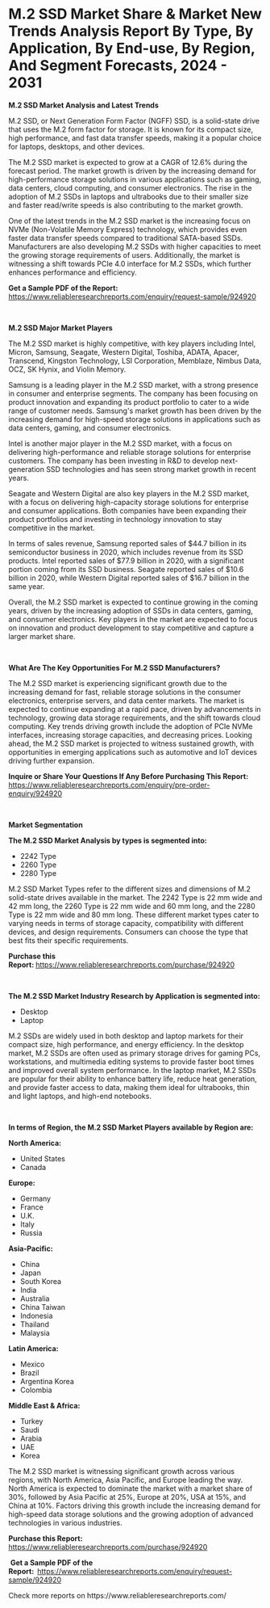 <p><h1>M.2 SSD Market Share & Market New Trends Analysis Report By Type, By Application, By End-use, By Region, And Segment Forecasts, 2024 - 2031</h1></p><p><strong>M.2 SSD Market Analysis and Latest Trends</strong></p>
<p><p>M.2 SSD, or Next Generation Form Factor (NGFF) SSD, is a solid-state drive that uses the M.2 form factor for storage. It is known for its compact size, high performance, and fast data transfer speeds, making it a popular choice for laptops, desktops, and other devices.</p><p>The M.2 SSD market is expected to grow at a CAGR of 12.6% during the forecast period. The market growth is driven by the increasing demand for high-performance storage solutions in various applications such as gaming, data centers, cloud computing, and consumer electronics. The rise in the adoption of M.2 SSDs in laptops and ultrabooks due to their smaller size and faster read/write speeds is also contributing to the market growth.</p><p>One of the latest trends in the M.2 SSD market is the increasing focus on NVMe (Non-Volatile Memory Express) technology, which provides even faster data transfer speeds compared to traditional SATA-based SSDs. Manufacturers are also developing M.2 SSDs with higher capacities to meet the growing storage requirements of users. Additionally, the market is witnessing a shift towards PCIe 4.0 interface for M.2 SSDs, which further enhances performance and efficiency.</p></p>
<p><strong>Get a Sample PDF of the Report:&nbsp;</strong> <a href="https://www.reliableresearchreports.com/enquiry/request-sample/924920">https://www.reliableresearchreports.com/enquiry/request-sample/924920</a></p>
<p>&nbsp;</p>
<p><strong>M.2 SSD Major Market Players</strong></p>
<p><p>The M.2 SSD market is highly competitive, with key players including Intel, Micron, Samsung, Seagate, Western Digital, Toshiba, ADATA, Apacer, Transcend, Kingston Technology, LSI Corporation, Memblaze, Nimbus Data, OCZ, SK Hynix, and Violin Memory.</p><p>Samsung is a leading player in the M.2 SSD market, with a strong presence in consumer and enterprise segments. The company has been focusing on product innovation and expanding its product portfolio to cater to a wide range of customer needs. Samsung's market growth has been driven by the increasing demand for high-speed storage solutions in applications such as data centers, gaming, and consumer electronics.</p><p>Intel is another major player in the M.2 SSD market, with a focus on delivering high-performance and reliable storage solutions for enterprise customers. The company has been investing in R&D to develop next-generation SSD technologies and has seen strong market growth in recent years.</p><p>Seagate and Western Digital are also key players in the M.2 SSD market, with a focus on delivering high-capacity storage solutions for enterprise and consumer applications. Both companies have been expanding their product portfolios and investing in technology innovation to stay competitive in the market.</p><p>In terms of sales revenue, Samsung reported sales of $44.7 billion in its semiconductor business in 2020, which includes revenue from its SSD products. Intel reported sales of $77.9 billion in 2020, with a significant portion coming from its SSD business. Seagate reported sales of $10.6 billion in 2020, while Western Digital reported sales of $16.7 billion in the same year. </p><p>Overall, the M.2 SSD market is expected to continue growing in the coming years, driven by the increasing adoption of SSDs in data centers, gaming, and consumer electronics. Key players in the market are expected to focus on innovation and product development to stay competitive and capture a larger market share.</p></p>
<p>&nbsp;</p>
<p><strong>What Are The Key Opportunities For M.2 SSD Manufacturers?</strong></p>
<p><p>The M.2 SSD market is experiencing significant growth due to the increasing demand for fast, reliable storage solutions in the consumer electronics, enterprise servers, and data center markets. The market is expected to continue expanding at a rapid pace, driven by advancements in technology, growing data storage requirements, and the shift towards cloud computing. Key trends driving growth include the adoption of PCIe NVMe interfaces, increasing storage capacities, and decreasing prices. Looking ahead, the M.2 SSD market is projected to witness sustained growth, with opportunities in emerging applications such as automotive and IoT devices driving further expansion.</p></p>
<p><strong>Inquire or Share Your Questions If Any Before Purchasing This Report:</strong> <a href="https://www.reliableresearchreports.com/enquiry/pre-order-enquiry/924920">https://www.reliableresearchreports.com/enquiry/pre-order-enquiry/924920</a></p>
<p>&nbsp;</p>
<p><strong>Market Segmentation</strong></p>
<p><strong>The M.2 SSD Market Analysis by types is segmented into:</strong></p>
<p><ul><li>2242 Type</li><li>2260 Type</li><li>2280 Type</li></ul></p>
<p><p>M.2 SSD Market Types refer to the different sizes and dimensions of M.2 solid-state drives available in the market. The 2242 Type is 22 mm wide and 42 mm long, the 2260 Type is 22 mm wide and 60 mm long, and the 2280 Type is 22 mm wide and 80 mm long. These different market types cater to varying needs in terms of storage capacity, compatibility with different devices, and design requirements. Consumers can choose the type that best fits their specific requirements.</p></p>
<p><strong>Purchase this Report:&nbsp;</strong><a href="https://www.reliableresearchreports.com/purchase/924920">https://www.reliableresearchreports.com/purchase/924920</a></p>
<p>&nbsp;</p>
<p><strong>The M.2 SSD Market Industry Research by Application is segmented into:</strong></p>
<p><ul><li>Desktop</li><li>Laptop</li></ul></p>
<p><p>M.2 SSDs are widely used in both desktop and laptop markets for their compact size, high performance, and energy efficiency. In the desktop market, M.2 SSDs are often used as primary storage drives for gaming PCs, workstations, and multimedia editing systems to provide faster boot times and improved overall system performance. In the laptop market, M.2 SSDs are popular for their ability to enhance battery life, reduce heat generation, and provide faster access to data, making them ideal for ultrabooks, thin and light laptops, and high-end notebooks.</p></p>
<p>&nbsp;</p>
<p><strong>In terms of Region, the M.2 SSD Market Players available by Region are:</strong></p>
<p>
    <p> <strong> North America: </strong>
        <ul>
            <li>United States</li>
            <li>Canada</li>
        </ul>
        </p> 
    <p> <strong> Europe: </strong>
        <ul>
            <li>Germany</li>
            <li>France</li>
            <li>U.K.</li>
            <li>Italy</li>
            <li>Russia</li>
        </ul>
        </p> 
    <p> <strong> Asia-Pacific: </strong>
        <ul>
            <li>China</li>
            <li>Japan</li>
            <li>South Korea</li>
            <li>India</li>
            <li>Australia</li>
            <li>China Taiwan</li>
            <li>Indonesia</li>
            <li>Thailand</li>
            <li>Malaysia</li>
        </ul>
        </p> 
    <p> <strong> Latin America: </strong>
        <ul>
            <li>Mexico</li>
            <li>Brazil</li>
            <li>Argentina Korea</li>
            <li>Colombia</li>
        </ul>
        </p> 
    <p> <strong> Middle East & Africa: </strong>
        <ul>
            <li>Turkey</li>
            <li>Saudi</li>
            <li>Arabia</li>
            <li>UAE</li>
            <li>Korea</li>
        </ul>
    </p>
    </p>
<p><p>The M.2 SSD market is witnessing significant growth across various regions, with North America, Asia Pacific, and Europe leading the way. North America is expected to dominate the market with a market share of 30%, followed by Asia Pacific at 25%, Europe at 20%, USA at 15%, and China at 10%. Factors driving this growth include the increasing demand for high-speed data storage solutions and the growing adoption of advanced technologies in various industries.</p></p>
<p><strong>Purchase this Report: </strong><a href="https://www.reliableresearchreports.com/purchase/924920">https://www.reliableresearchreports.com/purchase/924920</a></p>
<p>&nbsp;<strong>Get a Sample PDF of the Report:&nbsp;&nbsp;</strong><a href="https://www.reliableresearchreports.com/enquiry/request-sample/924920">https://www.reliableresearchreports.com/enquiry/request-sample/924920</a></p>
<p><strong></strong></p>
<p>Check more reports on https://www.reliableresearchreports.com/</p>